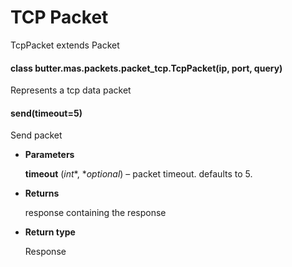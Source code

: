 # TCP Packet

TcpPacket extends Packet


#### class butter.mas.packets.packet_tcp.TcpPacket(ip, port, query)
Represents a tcp data packet


#### send(timeout=5)
Send packet


* **Parameters**

    **timeout** (*int**, **optional*) – packet timeout. defaults to 5.



* **Returns**

    response containing the response



* **Return type**

    Response
